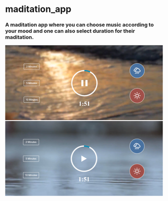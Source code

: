 # maditation_app
### A maditation app where you can choose music according to your mood and one can also select duration for their maditation.
<img src="./images/sea.png">
<img src="./images/rain.png">
